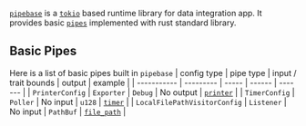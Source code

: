 [`pipebase`] is a [`tokio`] based runtime library for data integration app. It provides basic [`pipes`] implemented with rust standard library.

## Basic Pipes
Here is a list of basic pipes built in `pipebase`
| config type | pipe type | input / trait bounds | output | example |
| ----------- | --------- | ----- | ------ | ------- |
| `PrinterConfig` | `Exporter`  | `Debug` | No output | [`printer`] |
| `TimerConfig` | `Poller` | No input | `u128` | [`timer`] |
| `LocalFilePathVisitorConfig` | `Listener` | No input | `PathBuf` | [`file_path`] |

[`pipebase`]: https://github.com/pipebase/pipebase/tree/main/pipebase
[`tokio`]: https://github.com/tokio-rs/tokio
[`pipes`]: https://github.com/pipebase/pipebase/tree/main/pipegen#pipes
[`pipe type`]: https://github.com/pipebase/pipebase/tree/main/pipegen#pipe-type
[`printer`]: https://github.com/pipebase/pipebase/tree/main/examples/printer
[`timer`]: https://github.com/pipebase/pipebase/tree/main/examples/timer
[`file_path`]: https://github.com/pipebase/pipebase/tree/main/examples/file_path
